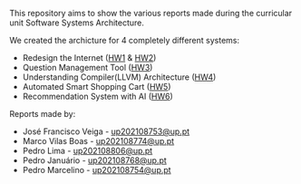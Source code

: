 This repository aims to show the various reports made during the curricular unit Software Systems Architecture.

We created the archicture for 4 completely different systems: 
- Redesign the Internet ([HW1](<HW1 - Design the Internet.pdf>) & [HW2](<HW2 - Design the Internet Part 2.pdf>))
- Question Management Tool ([HW3](<HW3 - Questions Management Tool.pdf>))
- Understanding Compiler(LLVM) Architecture ([HW4](<HW4 - Understand Someone LLVM Architecture.pdf>))
- Automated Smart Shopping Cart ([HW5](<HW5 - Automated Smart Shopping Cart.pdf>))
- Recommendation System with AI ([HW6](<HW6 - AI Patterns for Recommendation Systems.pdf>))

Reports made by:
- José Francisco Veiga - up202108753@up.pt 
- Marco Vilas Boas - up202108774@up.pt 
- Pedro Lima - up202108806@up.pt 
- Pedro Januário - up202108768@up.pt 
- Pedro Marcelino - up202108754@up.pt

